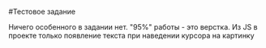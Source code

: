 #Тестовое задание

Ничего особенного в задании нет. "95%" работы - это верстка. Из JS в проекте только появление текста при наведении курсора на картинку
